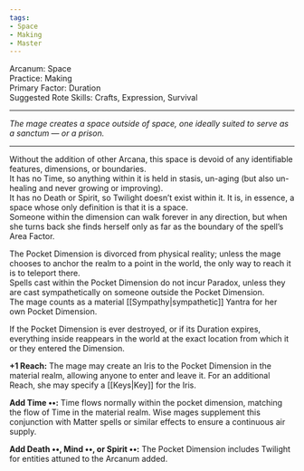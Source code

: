 ```yaml
---
tags:
- Space
- Making
- Master
---
```


Arcanum: Space\
Practice: Making\
Primary Factor: Duration\
Suggested Rote Skills: Crafts, Expression, Survival

---

_The mage creates a space outside of space, one ideally suited to serve as a sanctum — or a prison._

---

Without the addition of other Arcana, this space is devoid of any identifiable features, dimensions, or boundaries.\
It has no Time, so anything within it is held in stasis, un-aging (but also un-healing and never growing or improving).\
It has no Death or Spirit, so Twilight doesn’t exist within it. It is, in essence, a space whose only definition is that it is a space.\
Someone within the dimension can walk forever in any direction, but when she turns back she finds herself only as far as the boundary of the spell’s Area Factor.

The Pocket Dimension is divorced from physical reality; unless the mage chooses to anchor the realm to a point in the world, the only way to reach it is to teleport there.\
Spells cast within the Pocket Dimension do not incur Paradox, unless they are cast sympathetically on someone outside the Pocket Dimension.\
The mage counts as a material [[Sympathy|sympathetic]] Yantra for her own Pocket Dimension.

If the Pocket Dimension is ever destroyed, or if its Duration expires, everything inside reappears in the world at the exact location from which it or they entered the Dimension.

**+1 Reach:** The mage may create an Iris to the Pocket Dimension in the material realm, allowing anyone to enter and leave it. For an additional Reach, she may specify a [[Keys|Key]] for the Iris.

**Add Time ••:** Time flows normally within the pocket dimension, matching the flow of Time in the material realm. Wise mages supplement this conjunction with Matter spells or similar effects to ensure a continuous air supply.

**Add Death ••, Mind ••, or Spirit ••:** The Pocket Dimension includes Twilight for entities attuned to the Arcanum added.